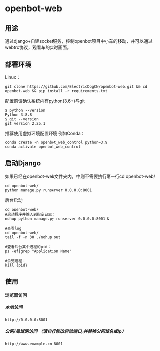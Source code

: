 # openbot-web
用途
--------------------
通过django+自建socket服务，控制openbot项目中小车的移动，并可以通过webtrc协议，观看车的实时画面。

部署环境
--------------------
Linux：
````
git clone https://github.com/ElectricDogCN/openbot-web.git && cd openbot-web && pip install -r requirements.txt
````

配置前请确认系统内有python(3.6+)与git
````
$ python --version
Python 3.8.8
$ git --version
git version 2.25.1
````
推荐使用虚拟环境配置环境 例如Conda：
````
conda create -n openbot_web_control python=3.9
conda activate openbot_web_control
````

启动Django
------------------
如果已经在openbot-web文件夹内，中则不需要执行第一行cd openbot-web/
````
cd openbot-web/
python manage.py runserver 0.0.0.0:8001
````
后台启动
````
cd openbot-web/
#启动程序并输入到指定日志：
nohup python manage.py runserver 0.0.0.0:8001 &

#查看log
cd openbot-web/
tail -f -n 30 ./nohup.out

#查看后台某个进程的pid：
ps -ef|grep "Application Name"

#杀死进程：
kill {pid}
````

使用
-----------------
#### 浏览器访问

##### 本地访问
````
http://0.0.0.0:8001
````
##### 公网/局域网访问 （请自行修改启动端口,并替换公网域名或Ip）
````
http://www.example.cn:8001
````
